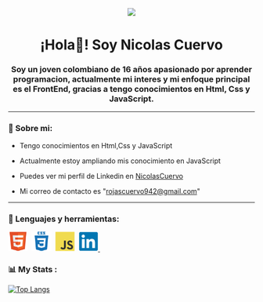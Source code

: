 <div id="Header" align="center">

   <img src="https://media.giphy.com/media/iIqmM5tTjmpOB9mpbn/giphy.gif" width="200">
   <h1 align="center""">¡Hola👋! Soy Nicolas Cuervo</h1>
   <h3 align="center">Soy un joven colombiano de 16 años apasionado por aprender programacion,
    actualmente mi interes y mi enfoque principal es el FrontEnd,
    gracias a tengo conocimientos en Html, Css y JavaScript.</h3>

</div>

---

###  🧑 Sobre mi:

- Tengo conocimientos en Html,Css y JavaScript

- Actualmente estoy ampliando mis conocimiento en JavaScript

- Puedes ver mi perfil de Linkedin en [NicolasCuervo](https://www.linkedin.com/in/nicolas-esteban-rojas-cuervo-9b72831ba/)

- Mi correo de contacto es "rojascuervo942@gmail.com"

---

<div align="left">
    <h3>🔨 Lenguajes y herramientas:</h3>
    <div>
        <img src="https://github.com/devicons/devicon/blob/master/icons/html5/html5-original.svg" title="HTML5" alt="HTML" width="40" height="40"/>&nbsp;
        <img src="https://github.com/devicons/devicon/blob/master/icons/css3/css3-plain-wordmark.svg"  title="CSS3" alt="CSS" width="40" height="40"/>&nbsp;
        <img src="https://github.com/devicons/devicon/blob/master/icons/javascript/javascript-original.svg" title="JavaScript" alt="JavaScript" width="40"           height="40"/>&nbsp;
        <a href="https://www.linkedin.com/in/nicolas-esteban-rojas-cuervo-9b72831ba/"><img                                                                           src="https://github.com/devicons/devicon/blob/master/icons/linkedin/linkedin-original.svg" title="Linkedin" alt="React" width="40"                           height="40"/>&nbsp;</a>
     </div>
   
</div>

### 📊 My Stats :

[![Top Langs](https://github-readme-stats.vercel.app/api/top-langs/?username=NicolasEstebanCuervo&theme=tokyonight)](https://github.com/anuraghazra/github-readme-stats)
